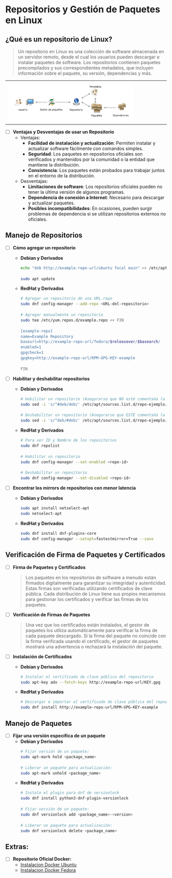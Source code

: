 # Repositorios y Gestión de Paquetes en Linux

## ¿Qué es un repositorio de Linux?

> Un repositorio en Linux es una colección de software almacenada en un servidor remoto, desde el cual los usuarios pueden descargar e instalar paquetes de software. Los repositorios contienen paquetes precompilados y sus correspondientes metadatos, que incluyen información sobre el paquete, su versión, dependencias y más.

<div>
<table>
   <tr>
      <td><img src="../.img/repositorios/repositorios_01.png" width="80%" align="center"></td>
   </tr>
</table>
</div>

- [ ] **Ventajas y Desventajas de usar un Repositorio**
  - Ventajas:
    - **Facilidad de instalación y actualización**: Permiten instalar y actualizar software fácilmente con comandos simples.
    - **Seguridad**: Los paquetes en repositorios oficiales son verificados y mantenidos por la comunidad o la entidad que mantiene la distribución.
    - **Consistencia**: Los paquetes están probados para trabajar juntos en el entorno de la distribución.
  - Desventajas:
    - **Limitaciones de software**: Los repositorios oficiales pueden no tener la última versión de algunos programas.
    - **Dependencia de conexión a Internet**: Necesario para descargar y actualizar paquetes.
    - **Posibles incompatibilidades**: En ocasiones, pueden surgir problemas de dependencia si se utilizan repositorios externos no oficiales.



## Manejo de Repositorios
- [ ] **Cómo agregar un repositorio**
  - **Debian y Derivados**
    ```sh
    echo "deb http://example-repo-url/ubuntu focal main" >> /etc/apt/sources.list.d/example-repo.list

    sudo apt update
    ```
  - **RedHat y Derivados**
    ```sh
    # Agregar un repositorio de una URL.repo
    sudo dnf config-manager --add-repo <URL-del-repositorio>

    # Agregar manualmente un repositorio
    sudo tee /etc/yum.repos.d/example.repo << FIN

    [example-repo]
    name=Example Repository
    baseurl=http://example-repo-url/fedora/$releasever/$basearch/
    enabled=1
    gpgcheck=1
    gpgkey=http://example-repo-url/RPM-GPG-KEY-example

    FIN
    ```

- [ ] **Habilitar y deshabilitar repositorios**
  - **Debian y Derivados**
    ```sh
    # Habilitar un repositorio (Asegurarse que NO esté comentada la línea)
    sudo sed -i 's/^#deb/deb/' /etc/apt/sources.list.d/repo-ejemplo.list

    # Deshabilitar un repositorio (Asegurarse que ESTÉ comentada la línea)
    sudo sed -i 's/^deb/#deb/' /etc/apt/sources.list.d/repo-ejemplo.list
    ```
  - **RedHat y Derivados**
    ```sh
    # Para ver ID y Nombre de los repositorios
    sudo dnf repolist

    # Habilitar un repositorio
    sudo dnf config-manager --set-enabled <repo-id>

    # Deshabilitar un repositorio
    sudo dnf config-manager --set-disabled <repo-id>
    ```


- [ ] **Encontrar los mirrors de repositorios con menor latencia**
  - **Debian y Derivados**
    ```sh
    sudo apt install netselect-apt
    sudo netselect-apt
    ```
  - **RedHat y Derivados**
    ```sh
    sudo dnf install dnf-plugins-core
    sudo dnf config-manager --setopt=fastestmirror=True --save
    ```



## Verificación de Firma de Paquetes y Certificados

- [ ] **Firma de Paquetes y Certificados**
  > Los paquetes en los repositorios de software a menudo están firmados digitalmente para garantizar su integridad y autenticidad. Estas firmas son verificadas utilizando certificados de clave pública.
  > Cada distribución de Linux tiene sus propios mecanismos para gestionar los certificados y verificar las firmas de los paquetes.

- [ ] **Verificación de Firmas de Paquetes**
  > Una vez que los certificados están instalados, el gestor de paquetes los utiliza automáticamente para verificar la firma de cada paquete descargado.
  > Si la firma del paquete no coincide con la firma verificada usando el certificado, el gestor de paquetes mostrará una advertencia o rechazará la instalación del paquete.

- [ ] **Instalación de Certificados**
  - **Debian y Derivados**
    ```sh
    # Instalar el certificado de clave pública del repositorio
    sudo apt-key adv --fetch-keys http://example-repo-url/KEY.gpg
    ```
  - **RedHat y Derivados**
    ```sh
    # Descargar e importar el certificado de clave pública del repositorio
    sudo dnf install http://example-repo-url/RPM-GPG-KEY-example
    ```

## Manejo de Paquetes

- [ ] **Fijar una versión específica de un paquete**
  - **Debian y Derivados**
    ```sh
    # Fijar versión de un paquete:
    sudo apt-mark hold <package_name>

    # Liberar un paquete para actualización:
    sudo apt-mark unhold <package_name>
    ```
  - **RedHat y Derivados**
    ```sh
    # Instalo el plugin para dnf de versionlock
    sudo dnf install python3-dnf-plugin-versionlock

    # Fijar versión de un paquete:
    sudo dnf versionlock add <package_name>-<version>

    # Liberar un paquete para actualización:
    sudo dnf versionlock delete <package_name>
    ```



## Extras:
- [ ] **Repositorio Oficial Docker:**
  - [Instalacion Docker Ubuntu](https://docs.docker.com/engine/install/ubuntu/) 
  - [Instalacion Docker Fedora](https://docs.docker.com/engine/install/fedora/)
